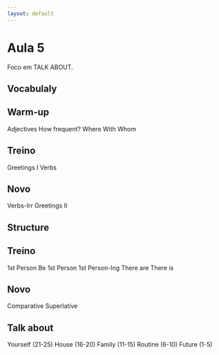 ```yaml
---
layout: default
---
```


# Aula 5

Foco em TALK ABOUT.

## Vocabulaly

## Warm-up

Adjectives
How frequent?
Where
With Whom

## Treino

Greetings I
Verbs

## Novo
Verbs-Irr
Greetings II

## Structure

## Treino

1st Person Be
1st Person
1st Person-Ing
There are
There is

## Novo

Comparative
Superlative

## Talk about

Yourself (21-25)
House (16-20)
Family (11-15)
Routine (6-10)
Future (1-5)